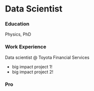 # Data Scientist

### Education
Physics, PhD

### Work Experience
Data scientist @ Toyota Financial Services
- big impact project 1!
- big impact project 2!

### Pro
